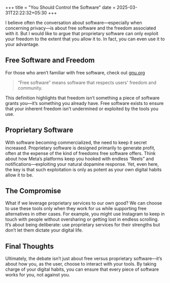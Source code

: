 +++ 
title = "You Should Control the Software" 
date = 2025-03-31T22:22:32+05:30 
+++

I believe often the conversation about software—especially when concerning privacy—is about free software and the freedom associated with it. But I would like to argue that proprietary software can only exploit your freedom to the extent that you allow it to. In fact, you can even use it to your advantage.

## Free Software and Freedom

For those who aren’t familiar with free software, check out [gnu.org](gnu.org/philosophy/free-sw.en.html)
> “Free software” means software that respects users' freedom and community.

This definition highlights that freedom isn’t something a piece of software grants you—it’s something you already have. Free software exists to ensure that your inherent freedom isn’t undermined or exploited by the tools you use.

## Proprietary Software

With software becoming commercialized, the need to keep it secret increased. Proprietary software is designed primarily to generate profit, often at the expense of the kind of freedoms free software offers. Think about how Meta’s platforms keep you hooked with endless “Reels” and notifications—exploiting your natural dopamine response. Yet, even here, the key is that such exploitation is only as potent as your own digital habits allow it to be.

## The Compromise

What if we leverage proprietary services to our own good? We can choose to use these tools only when they work for us while supporting free alternatives in other cases. For example, you might use Instagram to keep in touch with people without oversharing or getting lost in endless scrolling. It’s about being deliberate: use proprietary services for their strengths but don’t let them dictate your digital life.

## Final Thoughts

Ultimately, the debate isn’t just about free versus proprietary software—it’s about how you, as the user, choose to interact with your tools. By taking charge of your digital habits, you can ensure that every piece of software works for you, not against you.